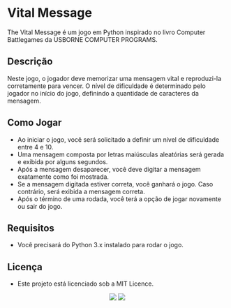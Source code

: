 <h1> Vital Message</h1>
The Vital Message é um jogo em Python inspirado no livro Computer Battlegames da USBORNE COMPUTER PROGRAMS.

<h2> Descrição </h2>
Neste jogo, o jogador deve memorizar uma mensagem vital e reproduzi-la corretamente para vencer. O nível de dificuldade é determinado pelo jogador no início do jogo, definindo a quantidade de caracteres da mensagem.

<h2> Como Jogar </h2>

<ul>
  <li>
    Ao iniciar o jogo, você será solicitado a definir um nível de dificuldade entre 4 e 10.
  </li>
  <li>
    Uma mensagem composta por letras maiúsculas aleatórias será gerada e exibida por alguns segundos.
  </li>
  <li>
    Após a mensagem desaparecer, você deve digitar a mensagem exatamente como foi mostrada.
 </li>
  <li>
    Se a mensagem digitada estiver correta, você ganhará o jogo. Caso contrário, será exibida a mensagem correta.
  </li>
  <li>
    Após o término de uma rodada, você terá a opção de jogar novamente ou sair do jogo.
  </li>
</ul>

<h2> Requisitos </h2>
<ul>
  <li> 
    Você precisará do Python 3.x instalado para rodar o jogo. 
  </li>
</ul>

<h2> Licença </h2>
<ul>
  <li>
    Este projeto está licenciado sob a MIT Licence.
  </li>
</ul>
<p align="center">
  <img src="https://img.shields.io/badge/Python-14354C?style=for-the-badge&logo=python&logoColor=white"/>
  <img src="http://img.shields.io/static/v1?label=PROJETO&message=PARA%20ESTUDO&color=GREEN&style=for-the-badge"/>
</p>

